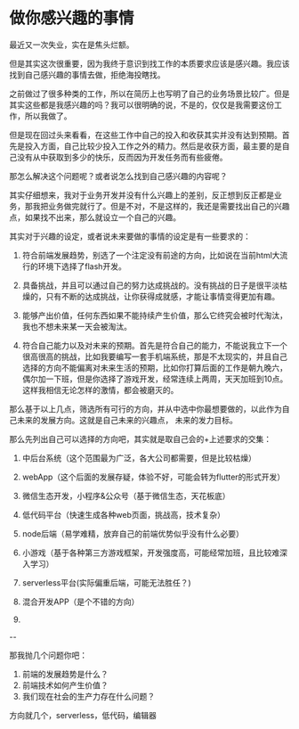 # 做你感兴趣的事情

最近又一次失业，实在是焦头烂额。

但是其实这次很重要，因为我终于意识到找工作的本质要求应该是感兴趣。我应该找到自己感兴趣的事情去做，拒绝海投瞎找。

之前做过了很多种类的工作，所以在简历上也写明了自己的业务场景比较广。但是其实这些都是我感兴趣的吗？我可以很明确的说，不是的，仅仅是我需要这份工作，所以我做了。

但是现在回过头来看看，在这些工作中自己的投入和收获其实并没有达到预期。首先是投入方面，自己比较少投入工作之外的精力。然后是收获方面，最主要的是自己没有从中获取到多少的快乐，反而因为开发任务而有些疲倦。

那怎么解决这个问题呢？或者说怎么找到自己感兴趣的内容呢？

其实仔细想来，我对于业务开发并没有什么兴趣上的差别，反正想到反正都是业务，那我把业务做完就行了。但是不对，不是这样的，我还是需要找出自己的兴趣点，如果找不出来，那么就设立一个自己的兴趣。

其实对于兴趣的设定，或者说未来要做的事情的设定是有一些要求的：

1. 符合前端发展趋势，别选了一个注定没有前途的方向，比如说在当前html大流行的环境下选择了flash开发。

2. 具备挑战，并且可以通过自己的努力达成挑战的。没有挑战的日子是很平淡枯燥的，只有不断的达成挑战，让你获得成就感，才能让事情变得更加有趣。

3. 能够产出价值，任何东西如果不能持续产生价值，那么它终究会被时代淘汰，我也不想未来某一天会被淘汰。

4. 符合自己能力以及对未来的预期。首先是符合自己的能力，不能说我立下一个很高很高的挑战，比如我要编写一套手机端系统，那是不太现实的，并且自己选择的方向不能偏离对未来生活的预期，比如你打算后面的工作是朝九晚六，偶尔加一下班，但是你选择了游戏开发，经常连续上两周，天天加班到10点。这样我相信无论怎样的激情，都会被磨灭的。

那么基于以上几点，筛选所有可行的方向，并从中选中你最想要做的，以此作为自己未来的发展方向。这就是自己未来的兴趣点， 未来的发力目标。

那么先列出自己可以选择的方向吧，其实就是取自己会的+上述要求的交集：

1. 中后台系统（这个范围最为广泛，各大公司都需要，但是比较枯燥）

2. webApp（这个后面的发展存疑，体验不好，可能会转为flutter的形式开发）

3. 微信生态开发，小程序&公众号（基于微信生态，天花板底）

4. 低代码平台（快速生成各种web页面，挑战高，技术复杂）

5. node后端（易学难精，放弃自己的前端优势似乎没有什么必要）

6. 小游戏（基于各种第三方游戏框架，开发强度高，可能经常加班，且比较难深入学习）

7. serverless平台(实际偏重后端，可能无法胜任？)

8. 混合开发APP（是个不错的方向）

9.


--

那我抛几个问题你吧：
1. 前端的发展趋势是什么？
2. 前端技术如何产生价值？
3. 我们现在社会的生产力存在什么问题？

方向就几个，serverless，低代码，编辑器
